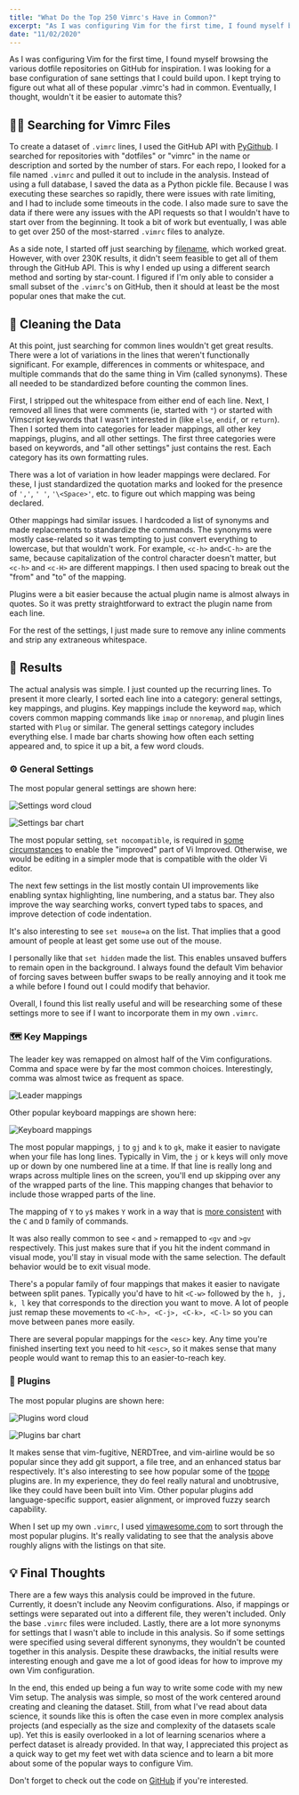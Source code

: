 ```yaml
---
title: "What Do the Top 250 Vimrc's Have in Common?"
excerpt: "As I was configuring Vim for the first time, I found myself browsing the various dotfile repositories on GitHub for inspiration. I kept trying to figure out what all of these popular .vimrc's had in common. Eventually, I thought, wouldn't it be easier to automate this?"
date: "11/02/2020"
---
```


As I was configuring Vim for the first time, I found myself browsing the various dotfile repositories on GitHub for inspiration. I was looking for a base configuration of sane settings that I could build upon. I kept trying to figure out what all of these popular .vimrc's had in common. Eventually, I thought, wouldn't it be easier to automate this?

## 🕵️‍♂️ Searching  for Vimrc Files

To create a dataset of `.vimrc` lines, I used the GitHub API with [PyGithub](https://github.com/PyGithub/PyGithub). I searched for repositories with "dotfiles" or "vimrc" in the name or description and sorted by the number of stars. For each repo, I looked for a file named `.vimrc` and pulled it out to include in the analysis. Instead of using a full database, I saved the data as a Python pickle file. Because I was executing these searches so rapidly, there were issues with rate limiting, and I had to include some timeouts in the code. I also made sure to save the data if there were any issues with the API requests so that I wouldn't have to start over from the beginning. It took a bit of work but eventually, I was able to get over 250 of the most-starred `.vimrc` files to analyze.

As a side note, I started off just searching by [filename](https://github.com/search?q=filename%3A.vimrc&type=code), which worked great. However, with over 230K results, it didn't seem feasible to get all of them through the GitHub API. This is why I ended up using a different search method and sorting by star-count. I figured if I'm only able to consider a small subset of the `.vimrc`'s on GitHub, then it should at least be the most popular ones that make the cut.

## 🧼 Cleaning the Data

At this point, just searching for common lines wouldn't get great results. There were a lot of variations in the lines that weren't functionally significant. For example, differences in comments or whitespace, and multiple commands that do the same thing in Vim (called synonyms). These all needed to be standardized before counting the common lines.

First, I stripped out the whitespace from either end of each line. Next, I removed all lines that were comments (ie, started with `"`) or started with Vimscript keywords that I wasn't interested in (like `else`, `endif`, or `return`). Then I sorted them into categories for leader mappings, all other key mappings, plugins, and all other settings. The first three categories were based on keywords, and "all other settings" just contains the rest. Each category has its own formatting rules.

There was a lot of variation in how leader mappings were declared. For these, I just standardized the quotation marks and looked for the presence of `','`, `' '`, `'\<Space>'`, etc. to figure out which mapping was being declared.

Other mappings had similar issues. I hardcoded a list of synonyms and made replacements to standardize the commands. The synonyms were mostly case-related so it was tempting to just convert everything to lowercase, but that wouldn't work. For example, `<c-h>`  and`<C-h>` are the same, because capitalization of the control character doesn't matter, but `<c-h>` and `<c-H>` are different mappings. I then used spacing to break out the "from" and "to" of the mapping.

Plugins were a bit easier because the actual plugin name is almost always in quotes. So it was pretty straightforward to extract the plugin name from each line.

For the rest of the settings, I just made sure to remove any inline comments and strip any extraneous whitespace.

## 📝 Results

The actual analysis was simple. I just counted up the recurring lines. To present it more clearly, I sorted each line into a category: general settings, key mappings, and plugins. Key mappings include the keyword `map`, which covers common mapping commands like `imap` or `nnoremap`, and plugin lines started with `Plug` or similar. The general settings category includes everything else. I made bar charts showing how often each setting appeared and, to spice it up a bit, a few word clouds.

### ⚙️ General Settings

The most popular general settings are shown here:

![Settings word cloud](/assets/blog/vimrc-analysis/image-20201030163925033.png)

![Settings bar chart](/assets/blog/vimrc-analysis/image-20201030163905564.png)

The most popular setting, `set nocompatible`, is required in [some circumstances](https://stackoverflow.com/questions/5845557/in-a-vimrc-is-set-nocompatible-completely-useless) to enable the "improved" part of Vi Improved. Otherwise, we would be editing in a simpler mode that is compatible with the older Vi editor.

The next few settings in the list mostly contain UI improvements like enabling syntax highlighting, line numbering, and a status bar. They also improve the way searching works, convert typed tabs to spaces, and improve detection of code indentation.

It's also interesting to see `set mouse=a` on the list. That implies that a good amount of people at least get some use out of the mouse.

I personally like that `set hidden` made the list. This enables unsaved buffers to remain open in the background. I always found the default Vim behavior of forcing saves between buffer swaps to be really annoying and it took me a while before I found out I could modify that behavior.

Overall, I found this list really useful and will be researching some of these settings more to see if I want to incorporate them in my own `.vimrc`.

### 🗺 Key Mappings

The leader key was remapped on almost half of the Vim configurations. Comma and space were by far the most common choices. Interestingly, comma was almost twice as frequent as space.

![Leader mappings](/assets/blog/vimrc-analysis/image-20201030163453332.png)

Other popular keyboard mappings are shown here:

![Keyboard mappings](/assets/blog/vimrc-analysis/image-20201030163340135.png)

The most popular mappings, `j` to `gj` and `k` to `gk`, make it easier to navigate when your file has long lines. Typically in Vim, the `j` or `k` keys will only move up or down by one numbered line at a time. If that line is really long and wraps across multiple lines on the screen, you'll end up skipping over any of the wrapped parts of the line. This mapping changes that behavior to include those wrapped parts of the line.

The mapping of `Y` to `y$` makes `Y` work in a way that is [more consistent](https://stackoverflow.com/questions/3517057/why-does-y-do-the-same-thing-as-yy) with the `C` and `D` family of commands.

It was also really common to see `<` and `>` remapped to `<gv` and `>gv` respectively. This just makes sure that if you hit the indent command in visual mode, you'll stay in visual mode with the same selection. The default behavior would be to exit visual mode.

There's a popular family of four mappings that makes it easier to navigate between split panes. Typically you'd have to hit `<C-w>` followed by the `h, j, k, l` key that corresponds to the direction you want to move. A lot of people just remap these movements to `<C-h>, <C-j>, <C-k>, <C-l>` so you can move between panes more easily.

There are several popular mappings for the `<esc>` key. Any time you're finished inserting text you need to hit `<esc>`, so it makes sense that many people would want to remap this to an easier-to-reach key.

### 🔌 Plugins

The most popular plugins are shown here:

![Plugins word cloud](/assets/blog/vimrc-analysis/image-20201030163815646.png)

![Plugins bar chart](/assets/blog/vimrc-analysis/image-20201030163733502.png)

It makes sense that vim-fugitive, NERDTree, and vim-airline would be so popular since they add git support, a file tree, and an enhanced status bar respectively. It's also interesting to see how popular some of the [tpope](https://github.com/tpope/) plugins are. In my experience, they do feel really natural and unobtrusive, like they could have been built into Vim. Other popular plugins add language-specific support, easier alignment, or improved fuzzy search capability.

When I set up my own `.vimrc`, I used [vimawesome.com](https://vimawesome.com) to sort through the most popular plugins. It's really validating to see that the analysis above roughly aligns with the listings on that site.

## 💡 Final Thoughts

There are a few ways this analysis could be improved in the future. Currently, it doesn't include any Neovim configurations. Also, if mappings or settings were separated out into a different file, they weren't included. Only the base `.vimrc` files were included. Lastly, there are a lot more synonyms for settings that I wasn't able to include in this analysis. So if some settings were specified using several different synonyms, they wouldn't be counted together in this analysis. Despite these drawbacks, the initial results were interesting enough and gave me a lot of good ideas for how to improve my own Vim configuration.

In the end, this ended up being a fun way to write some code with my new Vim setup. The analysis was simple, so most of the work centered around creating and cleaning the dataset. Still, from what I've read about data science, it sounds like this is often the case even in more complex analysis projects (and especially as the size and complexity of the datasets scale up). Yet this is easily overlooked in a lot of learning scenarios where a perfect dataset is already provided. In that way, I appreciated this project as a quick way to get my feet wet with data science and to learn a bit more about some of the popular ways to configure Vim.

Don't forget to check out the code on [GitHub](https://github.com/stevejoachim/vimrc-analysis) if you're interested.
